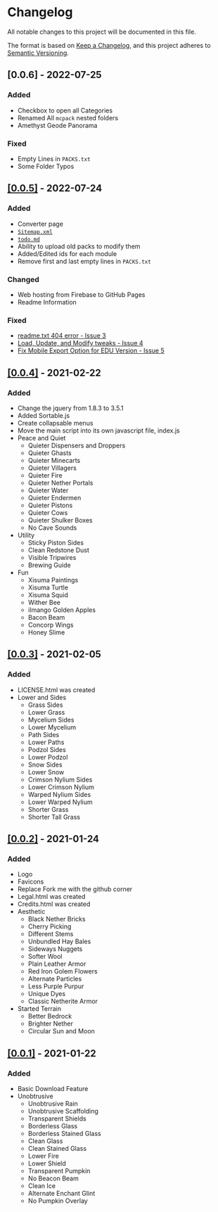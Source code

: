 # Changelog
All notable changes to this project will be documented in this file.

The format is based on [Keep a Changelog](https://keepachangelog.com/en/1.0.0/),
and this project adheres to [Semantic Versioning](https://semver.org/spec/v2.0.0.html).

## [0.0.6] - 2022-07-25
### Added
- Checkbox to open all Categories
- Renamed All `mcpack` nested folders
- Amethyst Geode Panorama

### Fixed
- Empty Lines in `PACKS.txt`
- Some Folder Typos

## [[0.0.5]](https://github.com/PiSaucer/VanillaTweaksBedrock/releases/tag/0.0.5) - 2022-07-24
### Added
- Converter page
- [`Sitemap.xml`](sitemap.xml)
- [`todo.md`](todo.md)
- Ability to upload old packs to modify them
- Added/Edited ids for each module
- Remove first and last empty lines in `PACKS.txt`

### Changed
- Web hosting from Firebase to GitHub Pages
- Readme Information

### Fixed
- [readme.txt 404 error - Issue 3](https://github.com/PiSaucer/VanillaTweaksBedrock/issues/3)
- [Load, Update, and Modify tweaks - Issue 4](https://github.com/PiSaucer/VanillaTweaksBedrock/issues/4)
- [Fix Mobile Export Option for EDU Version - Issue 5](https://github.com/PiSaucer/VanillaTweaksBedrock/issues/5)

## [[0.0.4]](https://github.com/PiSaucer/VanillaTweaksBedrock/releases/tag/0.0.4) - 2021-02-22
### Added
- Change the jquery from 1.8.3 to 3.5.1
- Added Sortable.js
- Create collapsable menus
- Move the main script into its own javascript file, index.js
- Peace and Quiet
    - Quieter Dispensers and Droppers
    - Quieter Ghasts
    - Quieter Minecarts
    - Quieter Villagers
    - Quieter Fire
    - Quieter Nether Portals
    - Quieter Water
    - Quieter Endermen
    - Quieter Pistons
    - Quieter Cows
    - Quieter Shulker Boxes
    - No Cave Sounds
- Utility
    - Sticky Piston Sides
    - Clean Redstone Dust
    - Visible Tripwires
    - Brewing Guide 
- Fun
    - Xisuma Paintings
    - Xisuma Turtle
    - Xisuma Squid
    - Wither Bee
    - ilmango Golden Apples
    - Bacon Beam
    - Concorp Wings
    - Honey Slime

## [[0.0.3]](https://github.com/PiSaucer/VanillaTweaksBedrock/releases/tag/0.0.3) - 2021-02-05
### Added
- LICENSE.html was created
- Lower and Sides
    - Grass Sides
    - Lower Grass
    - Mycelium Sides
    - Lower Mycelium
    - Path Sides
    - Lower Paths
    - Podzol Sides
    - Lower Podzol
    - Snow Sides
    - Lower Snow
    - Crimson Nylium Sides
    - Lower Crimson Nylium
    - Warped Nylium Sides
    - Lower Warped Nylium
    - Shorter Grass
    - Shorter Tall Grass

## [[0.0.2]](https://github.com/PiSaucer/VanillaTweaksBedrock/releases/tag/0.0.2) - 2021-01-24
### Added
- Logo
- Favicons
- Replace Fork me with the github corner
- Legal.html was created
- Credits.html was created
- Aesthetic
    - Black Nether Bricks
    - Cherry Picking
    - Different Stems
    - Unbundled Hay Bales
    - Sideways Nuggets
    - Softer Wool
    - Plain Leather Armor
    - Red Iron Golem Flowers
    - Alternate Particles
    - Less Purple Purpur
    - Unique Dyes
    - Classic Netherite Armor
- Started Terrain
    - Better Bedrock
    - Brighter Nether
    - Circular Sun and Moon 

## [[0.0.1]](https://github.com/PiSaucer/VanillaTweaksBedrock/releases/tag/0.0.1) - 2021-01-22
### Added
- Basic Download Feature
- Unobtrusive
    -  Unobtrusive Rain
    - Unobtrusive Scaffolding
    - Transparent Shields
    - Borderless Glass
    - Borderless Stained Glass
    - Clean Glass
    - Clean Stained Glass
    - Lower Fire
    - Lower Shield
    - Transparent Pumpkin
    - No Beacon Beam
    - Clean Ice
    - Alternate Enchant Glint
    - No Pumpkin Overlay
